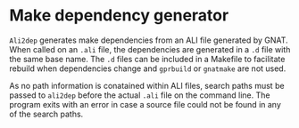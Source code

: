 # Make dependency generator

`Ali2dep` generates make dependencies from an ALI file generated by GNAT. When
called on an `.ali` file, the dependencies are generated in a `.d` file with
the same base name. The `.d` files can be included in a Makefile to facilitate
rebuild when dependencies change and `gprbuild` or `gnatmake` are not used.

As no path information is conatained within ALI files, search paths must be
passed to `ali2dep` before the actual `.ali` file on the command line. The
program exits with an error in case a source file could not be found in any of
the search paths.
